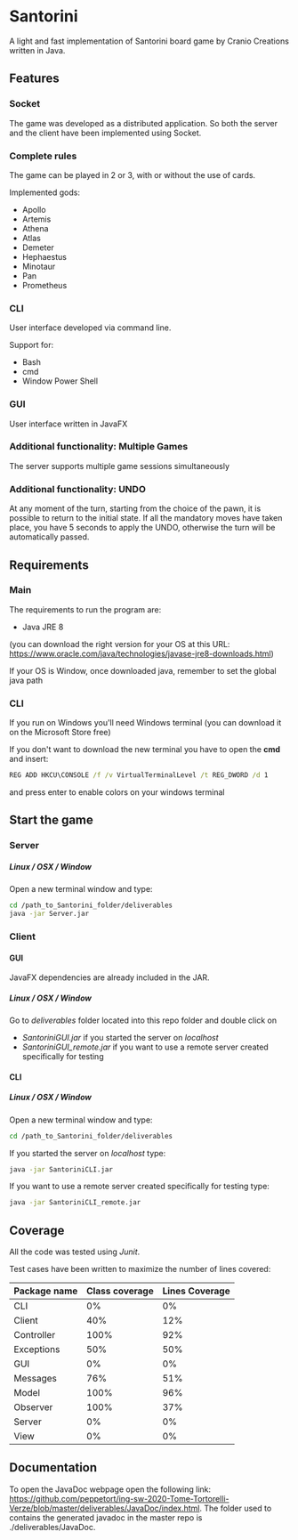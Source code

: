 # Santorini

A light and fast implementation of Santorini board game by Cranio Creations written in Java.

## Features

### Socket

The game was developed as a distributed application. So both the server and the client have been implemented using Socket.

### Complete rules

The game can be played in 2 or 3, with or without the use of cards.

Implemented gods:

- Apollo
- Artemis
- Athena
- Atlas
- Demeter
- Hephaestus
- Minotaur
- Pan
- Prometheus

### CLI

User interface developed via command line.

Support for:

- Bash
- cmd
- Window Power Shell

### GUI

User interface written in JavaFX

### Additional functionality: Multiple Games

The server supports multiple game sessions simultaneously

### Additional functionality: UNDO

At any moment of the turn, starting from the choice of the pawn, it is possible to return to the initial state.
If all the mandatory moves have taken place, you have 5 seconds to apply the UNDO, otherwise the turn will be automatically passed.

## Requirements

### Main

The requirements to run the program are:

- Java JRE 8 

(you can download the right version for your OS at this URL: https://www.oracle.com/java/technologies/javase-jre8-downloads.html)

If your OS is Window, once downloaded java, remember to set the global java path

### CLI

If you run on Windows you'll need Windows terminal (you can download it on the Microsoft Store free)

If you don't want to download the new terminal you have to open the **cmd** and insert:

```cmd
REG ADD HKCU\CONSOLE /f /v VirtualTerminalLevel /t REG_DWORD /d 1
```
and press enter to enable colors on your windows terminal

## Start the game

### Server

##### Linux / OSX / Window

Open a new terminal window and type:

```bash
cd /path_to_Santorini_folder/deliverables
java -jar Server.jar
```

### Client

#### GUI

JavaFX dependencies are already included in the JAR.

##### Linux / OSX / Window

Go to *deliverables* folder located into this repo folder and double click on

- *SantoriniGUI.jar* if you started the server on *localhost*
- *SantoriniGUI_remote.jar* if you want to use a remote server created specifically for testing

#### CLI

##### Linux / OSX / Window

Open a new terminal window and type:

```bash
cd /path_to_Santorini_folder/deliverables
```

If you started the server on *localhost* type:

```bash
java -jar SantoriniCLI.jar
```

If you want to use a remote server created specifically for testing type:

```bash
java -jar SantoriniCLI_remote.jar
```

## Coverage

All the code was tested using *Junit*. 

Test cases have been written to maximize the number of lines covered:


**Package name** | **Class coverage** | **Lines Coverage**
------------ | ------------- | -------------
CLI | 0% | 0%
Client | 40% | 12%
Controller | 100% | 92%
Exceptions | 50% | 50%
GUI | 0% | 0%
Messages | 76% | 51%
Model | 100% | 96%
Observer | 100% | 37%
Server | 0% | 0%
View | 0% | 0%

## Documentation

To open the JavaDoc webpage open the following link: https://github.com/peppetort/ing-sw-2020-Tome-Tortorelli-Verze/blob/master/deliverables/JavaDoc/index.html.
The folder used to contains the generated javadoc in the master repo is ./deliverables/JavaDoc.

